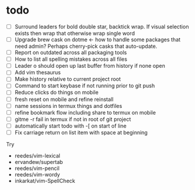 # todo

- [ ] Surround leaders for bold double star, backtick wrap. If visual selection
  exists then wrap that otherwise wrap single word
- [ ] Upgrade brew cask on dotme <- how to handle some packages that need admin?
  Perhaps cherry-pick casks that auto-update.
- [ ] Report on outdated across all packaging tools
- [ ] How to list all spelling mistakes across all files
- [ ] Leader o should open up last buffer from history if none open
- [ ] Add vim thesaurus
- [ ] Make history relative to current project root
- [ ] Command to start keybase if not running prior to git push
- [ ] Reduce clicks do things on mobile
- [ ] fresh reset on mobile and refine reinstall
- [ ] name sessions in termux things and dotfiles
- [ ] refine bookmark flow including share to termux on mobile
- [ ] gitme -r fail in termux if not in root of git project
- [ ] automatically start todo with -[ on start of line
- [ ] Fix carriage return on list item with space at beginning

Try

- reedes/vim-lexical
- ervandew/supertab
- reedes/vim-pencil
- reedes/vim-wordy
- inkarkat/vim-SpellCheck
